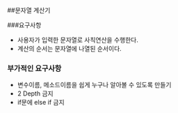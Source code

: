 ##문자열 계산기

###요구사항
- 사용자가 입력한 문자열로 사칙연산을 수행한다.
- 계산의 순서는 문자열에 나열된 순서이다.

### 부가적인 요구사항
- 변수이름, 메소드이름을 쉽게 누구나 알아볼 수 있도록 만들기
- 2 Depth 금지
- if문에 else if 금지